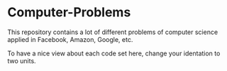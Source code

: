 # Computer-Problems

This repository contains a lot of different problems of computer science applied in Facebook, Amazon, Google, etc.

To have a nice view about each code set here, change your identation to two units.
